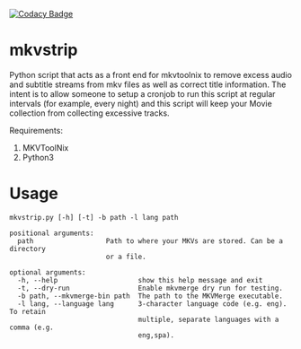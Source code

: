 [![Codacy Badge](https://api.codacy.com/project/badge/Grade/181ade83b7c84a738ee74d913bbe9eeb)](https://www.codacy.com/app/willforde/mkvstrip?utm_source=github.com&amp;utm_medium=referral&amp;utm_content=willforde/mkvstrip&amp;utm_campaign=Badge_Grade)

mkvstrip
========

Python script that acts as a front end for mkvtoolnix to remove excess
audio and subtitle streams from mkv files as well as correct title
information. The intent is to allow someone to setup a cronjob to run
this script at regular intervals (for example, every night) and this
script will keep your Movie collection from collecting excessive tracks.

Requirements:

1.  MKVToolNix
2.  Python3

Usage
=====

```
mkvstrip.py [-h] [-t] -b path -l lang path

positional arguments:
  path                  Path to where your MKVs are stored. Can be a directory
                        or a file.

optional arguments:
  -h, --help                    show this help message and exit
  -t, --dry-run                 Enable mkvmerge dry run for testing.
  -b path, --mkvmerge-bin path  The path to the MKVMerge executable.
  -l lang, --language lang      3-character language code (e.g. eng). To retain
                                multiple, separate languages with a comma (e.g.
                                eng,spa).
```
